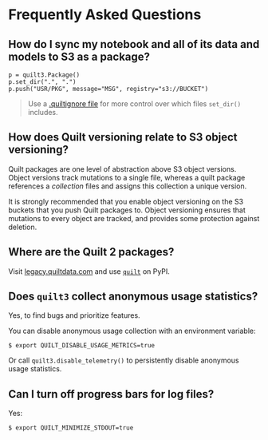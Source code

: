 # Frequently Asked Questions

## How do I sync my notebook and all of its data and models to S3 as a package?

```text
p = quilt3.Package()
p.set_dir(".", ".")
p.push("USR/PKG", message="MSG", registry="s3://BUCKET")
```

> Use a [.quiltignore file](https://docs.quiltdata.com/advanced-usage/.quiltignore) for more control over which files `set_dir()` includes.

## How does Quilt versioning relate to S3 object versioning?

Quilt packages are one level of abstraction above S3 object versions. Object versions track mutations to a single file, whereas a quilt package references a _collection_ files and assigns this collection a unique version.

It is strongly recommended that you enable object versioning on the S3 buckets that you push Quilt packages to. Object versioning ensures that mutations to every object are tracked, and provides some protection against deletion.

## Where are the Quilt 2 packages?

Visit [legacy.quiltdata.com](https://legacy.quiltdata.com/) and use [`quilt`](https://pypi.org/project/quilt/) on PyPI.

## Does `quilt3` collect anonymous usage statistics?

Yes, to find bugs and prioritize features.

You can disable anonymous usage collection with an environment variable:

```text
$ export QUILT_DISABLE_USAGE_METRICS=true
```

Or call `quilt3.disable_telemetry()` to persistently disable anonymous usage statistics.

## Can I turn off progress bars for log files?

Yes:

```text
$ export QUILT_MINIMIZE_STDOUT=true
```

